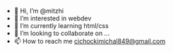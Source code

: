 - 👋 Hi, I’m @mitzhi
- 👀 I’m interested in webdev
- 🌱 I’m currently learning html/css
- 💞️ I’m looking to collaborate on ...
- 📫 How to reach me cichockimichal849@gmail.com

<!---
mitzhi/mitzhi is a ✨ special ✨ repository because its `README.md` (this file) appears on your GitHub profile.
You can click the Preview link to take a look at your changes.
--->
